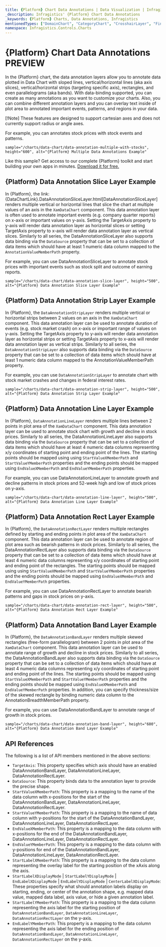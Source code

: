 ```yaml
---
title: {Platform} Chart Data Annotations | Data Visualization | Infragistics
_description: Infragistics' {Platform} Chart Data Annotations
_keywords: {Platform} Charts, Data Annotations, Infragistics
mentionedTypes: ["DomainChart", "CategoryChart", "CrosshairLayer", "FinalValueLayer", "CalloutLayer"]
namespace: Infragistics.Controls.Charts
---
```


# {Platform} Chart Data Annotations <label>PREVIEW</label>

In the {Platform} chart, the data annotation layers allow you to annotate data plotted in Data Chart with sloped lines, vertical/horizontal lines (aka axis slices), vertical/horizontal strips (targeting specific axis), rectangles, and even parallelograms (aka bands). With data-binding supported, you can create as many annotations as you want to customize your charts. Also, you can combine different annotation layers and you can overlay text inside of plot area to annotated important events, patterns, and regions in your data.

[!Note]
These features are designed to support cartesian axes and does not currently support radius or angle axes. 

For example, you can annotates stock prices with stock events and patterns.

`sample="/charts/data-chart/data-annotation-multiple-with-stocks", height="600", alt="{Platform} Multiple Data Annotations Example"`

Like this sample? Get access to our complete {Platform} toolkit and start building your own apps in minutes. <a href="{environment:infragisticsBaseUrl}/products/{ProductSpinal}/download">Download it for free.</a>

## {Platform} Data Annotation Slice Layer Example

In {Platform}, the link:{DataChartLink}.DataAnnotationSliceLayer.html[DataAnnotationSliceLayer] renders multiple vertical or horizontal lines that slice the chart at multiple values of an axis in the `XamDataChart` component. This data annotation layer is often used to annotate important events (e.g. company quarter reports) on x-axis or important values on y-axis. Setting the TargetAxis property to y-axis will render data annotation layer as horizontal slices or setting TargetAxis property to x-axis will render data annotation layer as vertical slices. Similarly to all series, the DataAnnotationSliceLayer also supports data binding via the `DataSource` property that can be set to a collection of data items which should have at least 1 numeric data column mapped to the `AnnotationValueMemberPath` property. 

For example, you can use DataAnnotationSliceLayer to annotate stock prices with important events such as stock split and outcome of earning reports.

`sample="/charts/data-chart/data-annotation-slice-layer", height="500", alt="{Platform} Data Annotation Slice Layer Example"`

<div class="divider--half"></div>

## {Platform} Data Annotation Strip Layer Example

In {Platform}, the `DataAnnotationStripLayer` renders multiple vertical or horizontal strips between 2 values on an axis in the `XamDataChart` component. This data annotation layer can be used to annotate duration of events (e.g. stock market crash) on x-axis or important range of values on y-axis. Setting the TargetAxis property to y-axis will render data annotation layer as horizontal strips or setting TargetAxis property to x-axis will render data annotation layer as vertical strips. Similarly to all series, the `DataAnnotationStripLayer` also supports data binding via the `DataSource` property that can be set to a collection of data items which should have at least 1 numeric data column mapped to the AnnotationValueMemberPath property. 

For example, you can use `DataAnnotationStripLayer` to annotate chart with stock market crashes and changes in federal interest rates.

`sample="/charts/data-chart/data-annotation-strip-layer", height="500", alt="{Platform} Data Annotation Strip Layer Example"`

<div class="divider--half"></div>

## {Platform} Data Annotation Line Layer Example

In {Platform}, `DataAnnotationLineLayer` renders multiple lines between 2 points in plot area of the `XamDataChart` component. This data annotation layer can be used to annotate stock chart with growth and decline in stock prices. Similarly to all series, the DataAnnotationLineLayer also supports data binding via the `DataSource` property that can be set to a collection of data items which should have at least 4 numeric data columns representing x/y coordinates of starting point and ending point of the lines. The starting points should be mapped using using `StartValueXMemberPath` and `StartValueYMemberPath` properties and the ending points should be mapped using `EndValueXMemberPath` and `EndValueYMemberPath`  properties.

For example, you can use DataAnnotationLineLayer to annotate growth and decline patterns in stock prices and 52-week high and low of stock prices on y-axis.

`sample="/charts/data-chart/data-annotation-line-layer", height="500", alt="{Platform} Data Annotation Line Layer Example"`

<div class="divider--half"></div>

## {Platform} Data Annotation Rect Layer Example

In {Platform}, the `DataAnnotationRectLayer` renders multiple rectangles defined by starting and ending points in plot area of the `XamDataChart` component. This data annotation layer can be used to annotate region of plot area such as bearish patterns in stock prices. Similarly to all series, the DataAnnotationRectLayer also supports data binding via the `DataSource` property that can be set to a collection of data items which should have at least 4 numeric data columns representing x/y coordinates of starting point and ending point of the rectangles. The starting points should be mapped using using `StartValueXMemberPath` and `StartValueYMemberPath` properties and the ending points should be mapped using `EndValueXMemberPath` and `EndValueYMemberPath` properties.

For example, you can use DataAnnotationRectLayer to annotate bearish patterns and gaps in stock prices on y-axis.

`sample="/charts/data-chart/data-annotation-rect-layer", height="500", alt="{Platform} Data Annotation Rect Layer Example"`

<div class="divider--half"></div>

## {Platform} Data Annotation Band Layer Example

In {Platform}, the `DataAnnotationBandLayer` renders multiple skewed rectangles (free-form parallelogram) between 2 points in plot area of the `XamDataChart` component. This data annotation layer can be used to annotate range of growth and decline in stock prices. Similarly to all series, the DataAnnotationBandLayer also supports data binding via the `DataSource` property that can be set to a collection of data items which should have at least 4 numeric data columns representing x/y coordinates of starting point and ending point of the lines. The starting points should be mapped using `StartValueXMemberPath` and `StartValueYMemberPath` properties and the ending points should be mapped using `EndValueXMemberPath` and `EndValueYMemberPath` properties. In addition, you can specify thickness/size of the skewed rectangle by binding numeric data column to the AnnotationBreadthMemberPath property.

For example, you can use DataAnnotationBandLayer to annotate range of growth in stock prices.

`sample="/charts/data-chart/data-annotation-band-layer", height="600", alt="{Platform} Data Annotation Band Layer Example"`

<div class="divider--half"></div>

## API References

The following is a list of API members mentioned in the above sections:

- `TargetAxis`: This property specifies which axis should have an enabled DataAnnotationBandLayer, DataAnnotationLineLayer, DataAnnotationRectLayer.
- `DataSource`: This property binds data to the annotation layer to provide the precise shape.
- `StartValueXMemberPath`: This property is a mapping to the name of the data column with x-positions for the start of the DataAnnotationBandLayer, DataAnnotationLineLayer, DataAnnotationRectLayer.
- `StartValueYMemberPath`: This property is a mapping to the name of data column with y-positions for the start of the DataAnnotationBandLayer, DataAnnotationLineLayer, DataAnnotationRectLayer.
- `EndValueXMemberPath`: This property is a mapping to the data column with x-positions for the end of the DataAnnotationBandLayer, DataAnnotationLineLayer, DataAnnotationRectLayer.
- `EndValueYMemberPath`: This property is a mapping to the data column with y-positions for end of the DataAnnotationBandLayer, DataAnnotationLineLayer, DataAnnotationRectLayer.
- `StartLabelXMemberPath`: This property is a mapping to the data column representing the overlay label for the starting position of the xAxis along the axis.
- `StartLabelXDisplayMode` | `StartLabelYDisplayMode` | `EndLabelXDisplayMode` | `EndLabelYDisplayMode` | `CenterLabelXDisplayMode`: These properties specify what should annotation labels display on starting, ending, or center of the annotation shape, e.g. mapped data value, mapped data label, axis value, or hide a given annotation label.
- `StartLabelYMemberPath`: This property is a mapping to the data column representing the axis label for the starting position of `DataAnnotationBandLayer`, `DataAnnotationLineLayer`, `DataAnnotationRectLayer` on the y-axis.
- `EndLabelYMemberPath`: This property is a mapping to the data column representing the axis label for the ending position of `DataAnnotationBandLayer`, `DataAnnotationLineLayer`, `DataAnnotationRectLayer` on the y-axis.

